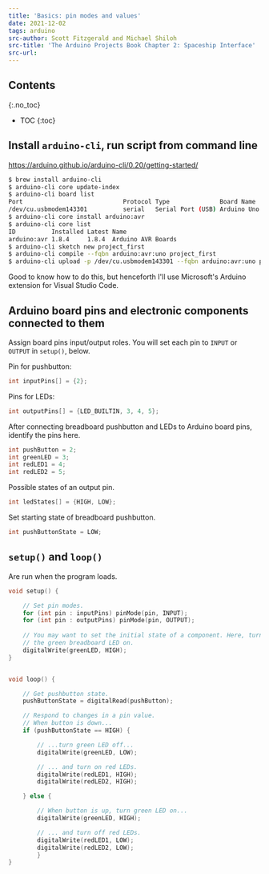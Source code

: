 ```yaml
---
title: 'Basics: pin modes and values'
date: 2021-12-02
tags: arduino
src-author: Scott Fitzgerald and Michael Shiloh
src-title: 'The Arduino Projects Book Chapter 2: Spaceship Interface'
src-url: 
---
```


## Contents
{:.no_toc}

* TOC
{:toc}



## Install `arduino-cli`, run script from command line

<https://arduino.github.io/arduino-cli/0.20/getting-started/>

```sh
$ brew install arduino-cli
$ arduino-cli core update-index
$ arduino-cli board list
Port                            Protocol Type              Board Name  FQBN            Core
/dev/cu.usbmodem143301          serial   Serial Port (USB) Arduino Uno arduino:avr:uno arduino:avr
$ arduino-cli core install arduino:avr
$ arduino-cli core list
ID          Installed Latest Name
arduino:avr 1.8.4     1.8.4  Arduino AVR Boards
$ arduino-cli sketch new project_first
$ arduino-cli compile --fqbn arduino:avr:uno project_first
$ arduino-cli upload -p /dev/cu.usbmodem143301 --fqbn arduino:avr:uno project_first
```

Good to know how to do this, but henceforth I'll use Microsoft's
Arduino extension for Visual Studio Code.



## Arduino board pins and electronic components connected to them

Assign board pins input/output roles. You will set each pin to
`INPUT` or `OUTPUT` in `setup()`, below.

Pin for pushbutton:

```cpp
int inputPins[] = {2};
```

Pins for LEDs:

```cpp
int outputPins[] = {LED_BUILTIN, 3, 4, 5};
```

After connecting breadboard pushbutton and LEDs to Arduino board pins, 
identify the pins here.

```cpp
int pushButton = 2;
int greenLED = 3;
int redLED1 = 4;
int redLED2 = 5;
```

Possible states of an output pin.

```cpp
int ledStates[] = {HIGH, LOW};
```

Set starting state of breadboard pushbutton.

```cpp
int pushButtonState = LOW;
```



## `setup()` and `loop()`

Are run when the program loads.

```cpp
void setup() {

    // Set pin modes.
    for (int pin : inputPins) pinMode(pin, INPUT);
    for (int pin : outputPins) pinMode(pin, OUTPUT);
    
    // You may want to set the initial state of a component. Here, turn
    // the green breadboard LED on.
    digitalWrite(greenLED, HIGH);
}


void loop() {

    // Get pushbutton state.
    pushButtonState = digitalRead(pushButton);

    // Respond to changes in a pin value.
    // When button is down...
    if (pushButtonState == HIGH) {

        // ...turn green LED off...
        digitalWrite(greenLED, LOW);

        // ... and turn on red LEDs.
        digitalWrite(redLED1, HIGH);
        digitalWrite(redLED2, HIGH);

    } else {

        // When button is up, turn green LED on...
        digitalWrite(greenLED, HIGH);

        // ... and turn off red LEDs.
        digitalWrite(redLED1, LOW);
        digitalWrite(redLED2, LOW);
        }
}
```
